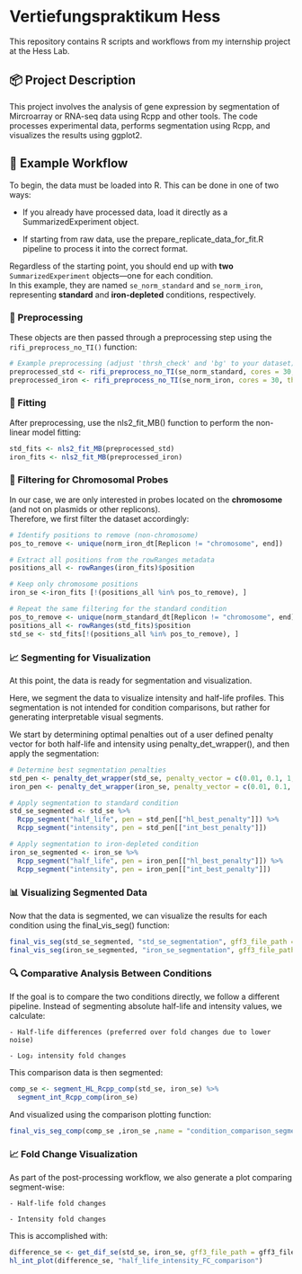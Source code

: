 # Vertiefungspraktikum Hess

This repository contains R scripts and workflows from my internship project at the Hess Lab.

## 📦 Project Description

This project involves the analysis of gene expression by segmentation of Mircroarray or RNA-seq data using Rcpp and other tools.
The code processes experimental data, performs segmentation using Rcpp, and visualizes the results using ggplot2.

## 🔁 Example Workflow
To begin, the data must be loaded into R. This can be done in one of two ways:

   - If you already have processed data, load it directly as a SummarizedExperiment object.

   - If starting from raw data, use the prepare_replicate_data_for_fit.R pipeline to process it into the correct format.


Regardless of the starting point, you should end up with **two** `SummarizedExperiment` objects—one for each condition.  
In this example, they are named `se_norm_standard` and `se_norm_iron`, representing **standard** and **iron-depleted** conditions, respectively.

### 🧼 Preprocessing

These objects are then passed through a preprocessing step using the `rifi_preprocess_no_TI()` function:

```r
# Example preprocessing (adjust 'thrsh_check' and 'bg' to your dataset)
preprocessed_std <- rifi_preprocess_no_TI(se_norm_standard, cores = 30, thrsh_check = 850, bg = 2500)
preprocessed_iron <- rifi_preprocess_no_TI(se_norm_iron, cores = 30, thrsh_check = 850, bg = 2500)
```

### 🔬 Fitting
After preprocessing, use the nls2_fit_MB() function to perform the non-linear model fitting:

```r
std_fits <- nls2_fit_MB(preprocessed_std)
iron_fits <- nls2_fit_MB(preprocessed_iron)
```

### 🧹 Filtering for Chromosomal Probes

In our case, we are only interested in probes located on the **chromosome** (and not on plasmids or other replicons).  
Therefore, we first filter the dataset accordingly:

```r
# Identify positions to remove (non-chromosome)
pos_to_remove <- unique(norm_iron_dt[Replicon != "chromosome", end])

# Extract all positions from the rowRanges metadata
positions_all <- rowRanges(iron_fits)$position

# Keep only chromosome positions
iron_se <-iron_fits [!(positions_all %in% pos_to_remove), ]

# Repeat the same filtering for the standard condition
pos_to_remove <- unique(norm_standard_dt[Replicon != "chromosome", end])
positions_all <- rowRanges(std_fits)$position
std_se <- std_fits[!(positions_all %in% pos_to_remove), ]
```
### 📈 Segmenting for Visualization
At this point, the data is ready for segmentation and visualization.

Here, we segment the data to visualize intensity and half-life profiles.
This segmentation is not intended for condition comparisons, but rather for generating interpretable visual segments.

We start by determining optimal penalties out of a user defined penalty vector for both half-life and intensity using penalty_det_wrapper(), and then apply the segmentation:
```r
# Determine best segmentation penalties
std_pen <- penalty_det_wrapper(std_se, penalty_vector = c(0.01, 0.1, 1, 2, 5, 10, 20, 30, 50))
iron_pen <- penalty_det_wrapper(iron_se, penalty_vector = c(0.01, 0.1, 1, 2, 5, 10, 20, 30, 50))

# Apply segmentation to standard condition
std_se_segmented <- std_se %>%
  Rcpp_segment("half_life", pen = std_pen[["hl_best_penalty"]]) %>%
  Rcpp_segment("intensity", pen = std_pen[["int_best_penalty"]])

# Apply segmentation to iron-depleted condition
iron_se_segmented <- iron_se %>%
  Rcpp_segment("half_life", pen = iron_pen[["hl_best_penalty"]]) %>%
  Rcpp_segment("intensity", pen = iron_pen[["int_best_penalty"]])

```

### 📊 Visualizing Segmented Data

Now that the data is segmented, we can visualize the results for each condition using the final_vis_seg() function:

```r
final_vis_seg(std_se_segmented, "std_se_segmentation", gff3_file_path = gff3_file_path)
final_vis_seg(iron_se_segmented, "iron_se_segmentation", gff3_file_path = gff3_file_path)
```
### 🔍 Comparative Analysis Between Conditions

If the goal is to compare the two conditions directly, we follow a different pipeline.
Instead of segmenting absolute half-life and intensity values, we calculate:

    - Half-life differences (preferred over fold changes due to lower noise)

    - Log₂ intensity fold changes

This comparison data is then segmented:

```r
comp_se <- segment_HL_Rcpp_comp(std_se, iron_se) %>%
  segment_int_Rcpp_comp(iron_se)

```

And visualized using the comparison plotting function:

```r
final_vis_seg_comp(comp_se ,iron_se ,name = "condition_comparison_segmentation", gff3_file_path = gff3_file_path)
```
### 📈 Fold Change Visualization

As part of the post-processing workflow, we also generate a plot comparing segment-wise:

    - Half-life fold changes

    - Intensity fold changes

This is accomplished with:
```r
difference_se <- get_dif_se(std_se, iron_se, gff3_file_path = gff3_file_path)
hl_int_plot(difference_se, "half_life_intensity_FC_comparison")
```